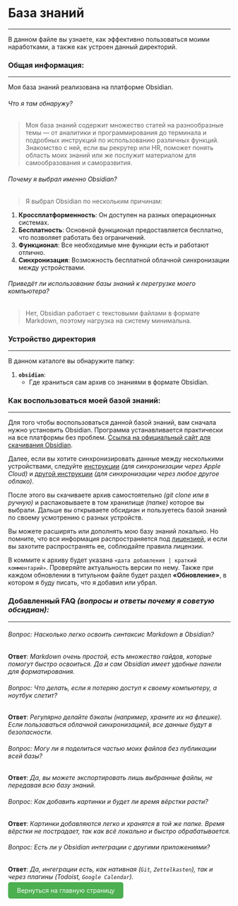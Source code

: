# База знаний

---

В данном файле вы узнаете, как эффективно пользоваться моими наработками, а также как устроен данный директорий.

### Общая информация:

---

Моя база знаний реализована на платформе Obsidian.

###### Что я там обнаружу?

> Моя база знаний содержит множество статей на разнообразные темы — от аналитики и программирования до терминала и подробных инструкций по использованию различных функций. Знакомство с ней, если вы рекрутер или HR, поможет понять область моих знаний или же послужит материалом для самообразования и саморазвития.

###### Почему я выбрал именно Obsidian?

> Я выбрал Obsidian по нескольким причинам:

1. **Кроссплатформенность**: Он доступен на разных операционных системах.
2. **Бесплатность**: Основной функционал предоставляется бесплатно, что позволяет работать без ограничений.
3. **Функционал**: Все необходимые мне функции есть и работают отлично.
4. **Синхронизация**: Возможность бесплатной облачной синхронизации между устройствами.

###### Приведёт ли использование базы знаний к перегрузке моего компьютера?

> Нет, Obsidian работает с текстовыми файлами в формате Markdown, поэтому нагрузка на систему минимальна.

### Устройство директория

---

В данном каталоге вы обнаружите папку:

1. **`obsidian`**:
   - Где храниться сам архив со знаниями в формате Obsidian.

### Как воспользоваться моей базой знаний:

---

Для того чтобы воспользоваться данной базой знаний, вам сначала нужно установить Obsidian. Программа устанавливается практически на все платформы без проблем.
[Ссылка на официальный сайт для скачивания Obsidian](https://obsidian.md/download).

Далее, если вы хотите синхронизировать данные между несколькими устройствами, следуйте [инструкции](https://habr.com/ru/articles/841994/) *(для синхронизации через Apple Cloud)* и [другой инструкции](https://telegra.ph/Obsidian--YAndeksDisk-Win--Android--iOS-09-25) *(для синхронизации через любое другое облако)*.

После этого вы скачиваете архив самостоятельно *(git clone или в ручную)* и распаковываете в том хранилище *(папке)* которое вы выбрали. Дальше вы открываете обсидиан и пользуетесь базой знаний по своему усмотрению с разных устройств.

Вы можете расширять или дополнять мою базу знаний локально. Но помните, что вся информация распространяется под [лицензией](https://github.com/Akhzariell/Akhzariel-Projects/blob/master/GLOBAL_README.md), и если вы захотите распространять ее, соблюдайте правила лицензии.

В коммите к архиву будет указана `«дата добавления | краткий комментарий»`. Проверяйте актуальность версии по нему. Также при каждом обновлении в титульном файле будет раздел **«Обновление»**, в котором я буду писать, что я добавил или убрал.

### Добавленный FAQ *(вопросы и ответы почему я советую обсидиан):*

---

###### Вопрос: Насколько легко освоить синтаксис Markdown в Obsidian?

**Ответ**: *Markdown очень простой, есть множество гайдов, которые помогут быстро освоиться. Да и сам Obsidian имеет удобные панели для форматирования.*

###### Вопрос: Что делать, если я потеряю доступ к своему компьютеру, а ноутбук слетит?

**Ответ**: *Регулярно делайте бэкапы (например, храните их на флешке). Если пользоваться облачной синхронизацией, все данные будут в безопасности.*

###### Вопрос: Могу ли я поделиться частью моих файлов без публикации всей базы?

**Ответ**: *Да, вы можете экспортировать лишь выбранные файлы, не передавая всю базу знаний.*

###### Вопрос: Как добавить картинки и будет ли время вёрстки расти?

**Ответ**: *Картинки добавляются легко и хранятся в той же папке. Время вёрстки не пострадает, так как всё локально и быстро обрабатывается.*

###### Вопрос: Есть ли у Obsidian интеграции с другими приложениями?

**Ответ**: *Да, ингеграции есть, как нативная (`Git`, `Zettelkasten`), так и через плагины (Todoist, `Google Calendar`).*


<a href="https://github.com/Akhzariell/Projects" style="padding: 10px 20px; background-color: #4CAF50; color: white; text-decoration: none; border-radius: 5px;">Вернуться на главную страницу</a>
